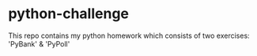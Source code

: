# python-challenge
This repo contains my python homework which consists of two exercises: 'PyBank' &amp; 'PyPoll'
